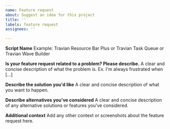 ```yaml
---
name: Feature request
about: Suggest an idea for this project
title: ''
labels: feature request
assignees: ''

---
```


**Script Name**
Example: Travian Resource Bar Plus or Travian Task Queue or Travian Wave Builder

**Is your feature request related to a problem? Please describe.**
A clear and concise description of what the problem is. Ex. I'm always frustrated when [...]

**Describe the solution you'd like**
A clear and concise description of what you want to happen.

**Describe alternatives you've considered**
A clear and concise description of any alternative solutions or features you've considered.

**Additional context**
Add any other context or screenshots about the feature request here.
